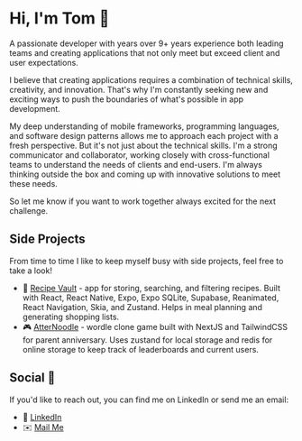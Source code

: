 # Hi, I'm Tom 👋

A passionate developer with years over 9+ years experience both leading teams and creating applications that not only meet but exceed client and user expectations.

I believe that creating applications requires a combination of technical skills, creativity, and innovation. That's why I'm constantly seeking new and exciting ways to push the boundaries of what's possible in app development.

My deep understanding of mobile frameworks, programming languages, and software design patterns allows me to approach each project with a fresh perspective. But it's not just about the technical skills. I'm a strong communicator and collaborator, working closely with cross-functional teams to understand the needs of clients and end-users. I'm always thinking outside the box and coming up with innovative solutions to meet these needs.

So let me know if you want to work together always excited for the next challenge.

## Side Projects

From time to time I like to keep myself busy with side projects, feel free to take a look!
- 🍴 [Recipe Vault](https://github.com/tomatterton/recipe-vault) - app for storing, searching, and filtering recipes. Built with React, React Native, Expo, Expo SQLite, Supabase, Reanimated, React Navigation, Skia, and Zustand. Helps in meal planning and generating shopping lists.
- 🎮 [AtterNoodle](https://github.com/tomatterton/atternoodle) - wordle clone game built with NextJS and TailwindCSS for parent anniversary. Uses zustand for local storage and redis for online storage to keep track of leaderboards and current users.

## Social 📱

If you'd like to reach out, you can find me on LinkedIn or send me an email:

- 👔 [LinkedIn](https://www.linkedin.com/in/tomatterton)
- ✉️ [Mail Me](mailto:tomatterton.dev@gmail.com)
